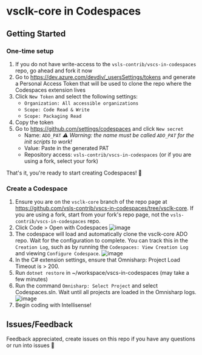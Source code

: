 # vsclk-core in Codespaces

## Getting Started

### One-time setup
1. If you do not have write-access to the `vsls-contrib/vscs-in-codespaces` repo, go ahead and fork it now
1. Go to https://dev.azure.com/devdiv/_usersSettings/tokens and generate a Personal Access Token that will be used to clone the repo where the Codespaces extension lives
1. Click `New Token` and select the following settings:
    * `Organization: All accessible organizations`
    * `Scope: Code Read & Write`
    * `Scope: Packaging Read`
1. Copy the token
1. Go to https://github.com/settings/codespaces and click `New secret`
    * Name: `ADO_PAT` _:warning: Warning: the name must be called `ADO_PAT` for the init scripts to work!_
    * Value: Paste in the generated PAT
    * Repository access: `vsls-contrib/vscs-in-codespaces` (or if you are using a fork, select your fork)
    
That's it, you're ready to start creating Codespaces! :rocket:

### Create a Codespace
1. Ensure you are on the `vsclk-core` branch of the repo page at https://github.com/vsls-contrib/vscs-in-codespaces/tree/vsclk-core. If you are using a fork, start from your fork's repo page, not the `vsls-contrib/vscs-in-codespaces` repo.
1. Click Code > Open with Codespaces
![image](https://user-images.githubusercontent.com/33612256/101836197-cb767700-3af1-11eb-9a61-ce64a2f7ea0e.png)
1. The codespace will load and automatically clone the vsclk-core ADO repo. Wait for the configuration to complete. You can track this in the `Creation Log`, such as by running the `Codespaces: View Creation Log` and viewing `Configure Codespace`.
![image](https://user-images.githubusercontent.com/746020/101095940-99a26500-3573-11eb-8bf1-1ae14d2d8dd1.png)
1. In the C# extension settings, ensure that Omnisharp: Project Load Timeout is > 200.
1. Run `dotnet restore` in ~/workspace/vscs-in-codespaces (may take a few minutes)
1. Run the command `Omnisharp: Select Project` and select Codespaces.sln. Wait until all projects are loaded in the Omnisharp logs.
![image](https://user-images.githubusercontent.com/33612256/101835693-01672b80-3af1-11eb-97d7-a5bda056f9d3.png)
1. Begin coding with Intellisense!

## Issues/Feedback

Feedback appreciated, create issues on this repo if you have any questions or run into issues 🤗
